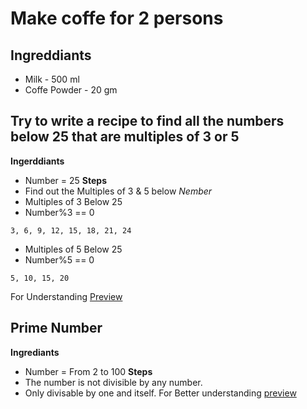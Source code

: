 # Make coffe for 2 persons 
Ingreddiants
------------
* Milk - 500 ml
* Coffe Powder - 20 gm

## Try to write a recipe to find all the numbers below 25 that are multiples of 3 or 5

**Ingerddiants**
* Number = 25
**Steps**
* Find out the Multiples of 3 & 5 below *Nember*
* Multiples of 3 Below 25
* Number%3 == 0 
```
3, 6, 9, 12, 15, 18, 21, 24
```
* Multiples of 5 Below 25
* Number%5 == 0
```
5, 10, 15, 20
```
For Understanding [Preview](https://www.calculatorsoup.com/calculators/math/multiples.php)




Prime Number
------------
**Ingrediants**
  * Number = From 2 to 100
**Steps**
  * The number is not divisible by any number.
  * Only divisable by one and itself.
For Better understanding [preview](https://www.geeksforgeeks.org/prime-numbers/)
    
